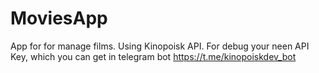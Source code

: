 # MoviesApp
App for for manage films. Using Kinopoisk API.
For debug your neen API Key, which you can get in telegram bot https://t.me/kinopoiskdev_bot
